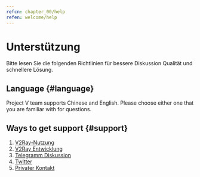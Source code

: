 ```yaml
---
refcn: chapter_00/help
refen: welcome/help
---
```

# Unterstützung

Bitte lesen Sie die folgenden Richtlinien für bessere Diskussion Qualität und schnellere Lösung.

## Language {#language}

Project V team supports Chinese and English. Please choose either one that you are familiar with for questions.

## Ways to get support {#support}

1. [V2Ray-Nutzung](https://github.com/v2ray/v2ray-core/issues)
2. [V2Ray Entwicklung](https://github.com/v2ray/planning)
3. [Telegramm Diskussion](tg.md)
4. [Twitter](https://twitter.com/projectv2ray)
5. [Privater Kontakt](pgp.md)